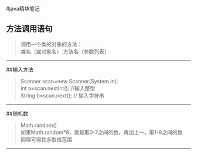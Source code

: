#java精华笔记  
## 方法调用语句      
>调用一个类的对象的方法：  
类名（或对象名）.方法名（参数列表）  
----------------
##输入方法  
>Scanner scan=new Scanner(System.in);  
int a=scan.nextInt(); //输入整型          
String b=scan.next(); // 输入字符串         

-------------
##随机数  
>Math.random()  
如果Math.random*8，就是取0-7之间的数，再加上一，取1-8之间的数  
同理可得其余取值范围  

-----------------------
